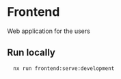 # Frontend

Web application for the users

## Run locally

```bash
  nx run frontend:serve:development
```
